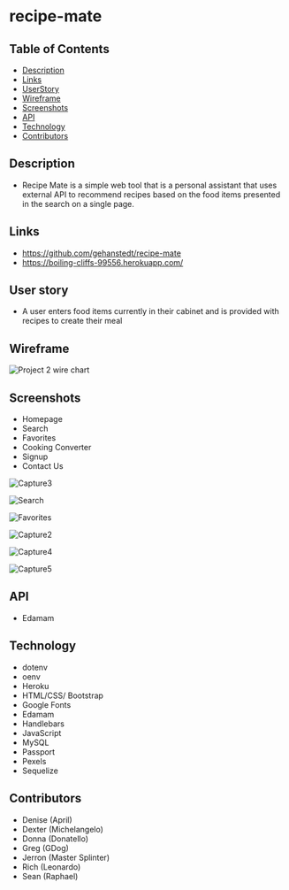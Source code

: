 # recipe-mate 

## Table of Contents

* [Description](#description)
* [Links](#links)
* [UserStory](#user-story)
* [Wireframe](#wireframe)
* [Screenshots ](#screenshots)
* [API](#api)
* [Technology](#technology)
* [Contributors](#contributors)



## Description 
- Recipe Mate is a simple web tool that is a personal assistant that uses external API to recommend recipes based on the food items presented in the search on a single page.
 
## Links 
- https://github.com/gehanstedt/recipe-mate
- https://boiling-cliffs-99556.herokuapp.com/

## User story 
- A user enters food items currently in their cabinet and is provided with recipes to create their meal


## Wireframe 
![Project 2 wire chart ](https://user-images.githubusercontent.com/71415601/105096058-8b9d9a80-5a74-11eb-8a9a-30a84e5e44e1.png)
## Screenshots 

* Homepage
* Search 
* Favorites 
* Cooking Converter 
* Signup 
* Contact Us 

![Capture3](https://user-images.githubusercontent.com/71415601/105106814-a546de00-5a84-11eb-95df-48a15cc53091.JPG)

![Search](https://user-images.githubusercontent.com/71415601/105255991-cf66d180-5b52-11eb-9c8e-210db23e2cb2.JPG)

![Favorites](https://user-images.githubusercontent.com/71415601/105255999-d1c92b80-5b52-11eb-8e91-1a336e0dbb7e.JPG)

![Capture2](https://user-images.githubusercontent.com/71415601/105106777-87797900-5a84-11eb-8f30-5be0ff19c20e.JPG)

![Capture4](https://user-images.githubusercontent.com/71415601/105107120-58173c00-5a85-11eb-9a98-18b1c37a6d96.JPG)

![Capture5](https://user-images.githubusercontent.com/71415601/105196312-7d4d8e00-5b09-11eb-89c6-b7e170322ceb.JPG)

  
## API 
- Edamam 
## Technology 
*  dotenv
*  oenv
*  Heroku
*  HTML/CSS/ Bootstrap
*  Google Fonts
*  Edamam
*  Handlebars
*  JavaScript
*  MySQL
*  Passport
*  Pexels
*  Sequelize

 ## Contributors 
 - Denise (April) 
 - Dexter (Michelangelo)
 - Donna (Donatello) 
 - Greg (GDog)
 - Jerron (Master Splinter)
 - Rich (Leonardo)
 - Sean (Raphael)


 








